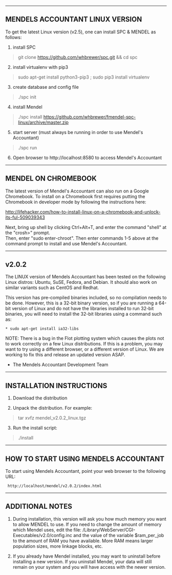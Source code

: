 --------------------------------------------------------------------------
MENDELS ACCOUNTANT LINUX VERSION
--------------------------------------------------------------------------

To get the latest Linux version (v2.5), one can install SPC & MENDEL as follows:

1. install SPC
> git clone https://github.com/whbrewer/spc.git && cd spc

2. install virtualenv with pip3
> sudo apt-get install python3-pip3 ; sudo pip3 install virtualenv

3. create database and config file
> ./spc init 

4. install Mendel
> ./spc install https://github.com/whbrewer/fmendel-spc-linux/archive/master.zip

5. start server (must always be running in order to use Mendel's Accountant)
> ./spc run 

6. Open browser to http://localhost:8580 to access Mendel's Accountant

--------------------
MENDEL ON CHROMEBOOK
--------------------

The latest version of Mendel's Accountant can also run on a Google Chromebook.  To 
install on a Chromebook first requires putting the Chromebook in developer mode by
following the instructions here:

http://lifehacker.com/how-to-install-linux-on-a-chromebook-and-unlock-its-ful-509039343

Next, bring up shell by clicking Ctrl+Alt+T, and enter the command "shell" at the "crosh>" prompt.  
Then, enter "sudo enter-chroot".  Then enter commands 1-5 above at the command prompt
to install and use Mendel's Accountant.

-------
v2.0.2
-------

The LINUX version of Mendels Accountant has been tested on the following
Linux distros: Ubuntu, SuSE, Fedora, and Debian. It should also work on
similar variants such as CentOS and Redhat.

This version has pre-compiled binaries included, so no compilation needs
to be done.  However, this is a 32-bit binary version, so if you are 
running a 64-bit version of Linux and do not have the libraries installed 
to run 32-bit binaries, you will need to install the 32-bit libraries 
using a command such as:

    * sudo apt-get install ia32-libs

NOTE: There is a bug in the Flot plotting system which causes the plots
not to work correctly on a few Linux distributions.  If this is a problem, 
you may want to try using a different browser, or a different version of 
Linux.  We are working to fix this and release an updated version ASAP.

- The Mendels Accountant Development Team

---------------------------------------------------------------------------
INSTALLATION INSTRUCTIONS
---------------------------------------------------------------------------

  1. Download the distribution

  2. Unpack the distribution. For example:

> tar xvfz mendel_v2.0.2_linux.tgz 

  3. Run the install script:
 
> ./install

---------------------------------------------------------------------------
HOW TO START USING MENDELS ACCOUNTANT
---------------------------------------------------------------------------

  To start using Mendels Accountant, point your web browser to the 
  following URL:

     http://localhost/mendel/v2.0.2/index.html

---------------------------------------------------------------------------
ADDITIONAL NOTES
---------------------------------------------------------------------------

1. During installation, this version will ask you how much memory
you want to allow MENDEL to use. If you need to change the amount
of memory which Mendel uses, edit the file:
/Library/WebServer/CGI-Executables/v2.0/config.inc
and the value of the variable $ram_per_job to the amount of RAM you
have available.  More RAM means larger population sizes, more linkage
blocks, etc.

2. If you already have Mendel installed, you may want to uninstall
before installing a new version.  If you uninstall Mendel, your
data will still remain on your system and you will have access
with the newer version.
